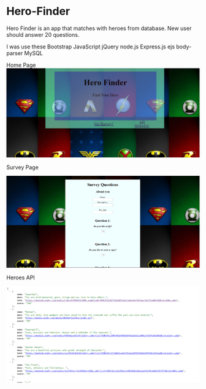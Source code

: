 # Hero-Finder
Hero Finder is an app that matches with heroes from database. New user should answer 20 questions.

I was use these
Bootstrap
JavaScript
jQuery
node.js
Express.js
ejs
body-parser
MySQL


Home Page
![alt text](https://github.com/HUSEYINTASCI/Hero-Finder/blob/master/public/1.PNG)

Survey Page

![alt text](https://github.com/HUSEYINTASCI/Hero-Finder/blob/master/public/2.PNG)

Heroes API

![alt text](https://github.com/HUSEYINTASCI/Hero-Finder/blob/master/public/3.png)

